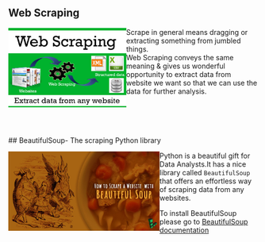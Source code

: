 ## Web Scraping

<p align="center">
  <img src="web%20scraping/Images/web-scraping-demystified.png",alt="neofetch" align="left" height="160px">
  </p>
  
Scrape in general means dragging or extracting something from jumbled things.
<br/>
Web Scraping conveys the same meaning & gives us wonderful opportunity to extract data from website we want so that we can use the data for further analysis.





<br/>
<br/>
<br/>




<br/>
## BeautifulSoup- The scraping Python library 
<br/>

<p align="center">
  <img src="web%20scraping/Images/beautifulsoup-title-graphic.jpg",alt="neofetch" align="left" height="160px">
  </p>

Python is a beautiful gift for Data Analysts.It has a nice library called `BeautifulSoup` that offers an effortless way of scraping data from any websites.


To install BeautifulSoup please go to [BeautifulSoup documentation](https://www.crummy.com/software/BeautifulSoup/bs4/doc/#installing-beautiful-soup)










